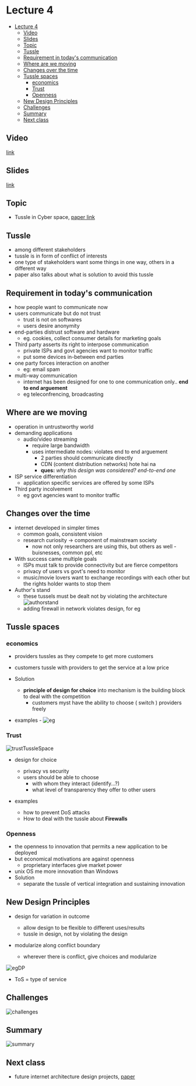 # Lecture 4

- [Lecture 4](#lecture-4)
  - [Video](#video)
  - [Slides](#slides)
  - [Topic](#topic)
  - [Tussle](#tussle)
  - [Requirement in today's communication](#requirement-in-todays-communication)
  - [Where are we moving](#where-are-we-moving)
  - [Changes over the time](#changes-over-the-time)
  - [Tussle spaces](#tussle-spaces)
    - [economics](#economics)
    - [Trust](#trust)
    - [Openness](#openness)
  - [New Design Principles](#new-design-principles)
  - [Challenges](#challenges)
  - [Summary](#summary)
  - [Next class](#next-class)

## Video

[link](https://web.microsoftstream.com/video/91498769-cb87-4302-8b54-052cd052a480)

## Slides

[link](https://drive.google.com/file/d/1nJHI7xPKWyKauq54T-CT71foKzhx88vs/view?usp=sharing)

## Topic

- Tussle in Cyber space, [paper link](https://drive.google.com/file/d/1Ji5W7hJ3ZDygL4GEIgkofprPeOKwgrbT/view?usp=sharing)

## Tussle

- among different stakeholders
- tussle is in form of conflict of interests
- one type of stakeholders want some things in one way, others in a different way
- paper also talks about what is solution to avoid this tussle

## Requirement in today's communication

- how people want to communicate now
- users communicate but do not trust
  - trust is not on softwares
  - users desire anonymity
- end-parties distrust software and hardware
  - eg. cookies, collect consumer details for marketing goals
- Third party asserts its right to interpose communication
  - private ISPs and govt agencies want to monitor traffic
  - put some devices in-between end parties
- one party forces interaction on another
  - eg: email spam
- multi-way communication
  - internet has been designed for one to one communication only.. **end to end arguement**
  - eg teleconfrencing, broadcasting

## Where are we moving

- operation in untrustworthy world
- demanding applications
  - audio/video streaming
    - require large bandwidth
    - uses intermediate nodes: violates end to end arguement
      - 2 parties should communicate directly
      - CDN (content distribution networks) hote hai na
      - **ques:** *why this design was considered? end-to-end one*
- ISP service differentiation
  - application specific services are offered by some ISPs
- Third party incolvement
  - eg govt agencies want to monitor traffic

## Changes over the time

- internet developed in simpler times
  - common goals, consistent vision
  - research curiosity -> component of mainstream society
    - now not only researchers are using this, but others as well - buisnesses, common ppl, etc
- With success came multiple goals
  - ISPs must talk to provide connectivity but are fierce competitors
  - privacy of users vs govt's need to monitor
  - music/movie lovers want to exchange recordings with each other but the rights holder wants to stop them
- Author's stand
  - these tussels must be dealt not by violating the architecture ![authorstand](authorstand.png)
  - adding firewall in network violates design, for eg

## Tussle spaces

### economics
  
- providers tussles as they compete to get more customers
- customers tussle with providers to get the service at a low price

- Solution
  - **principle of design for choice** into mechanism is the building block to deal with the competition
    - customers myst have the ability to choose ( switch ) providers freely

- examples - ![eg](exEco.png)

### Trust

![trustTussleSpace](trustTussleSpace.png)

- design for choice
  - privacy vs security
  - users should be able to choose
    - with whom they interact (identify...?)
    - what level of transparency they offer to other users

- examples
  - how to prevent DoS attacks
  - How to deal with the tussle about **Firewalls**

### Openness

- the openness to innovation that permits a new application to be deployed
- but economical motivations are against openness
  - proprietary interfaces give market power
- unix OS me more innovation than Windows
- Solution
  - separate the tussle of vertical integration and sustaining innovation

## New Design Principles

- design for variation in outcome
  - allow design to be flexible to different uses/results
  - tussle in design, not by violating the design

- modularize along conflict boundary
  - wherever there is conflict, give choices and modularize

![egDP](egDP.png)

- ToS = type of service

## Challenges

![challenges](challenges.png)

## Summary

![summary](summary.png)

## Next class

- future internet architecture design projects, [paper](https://drive.google.com/file/d/1SY5de80LUxTK2sAs72RZCzB89LFYnOr5/view?usp=sharing)
